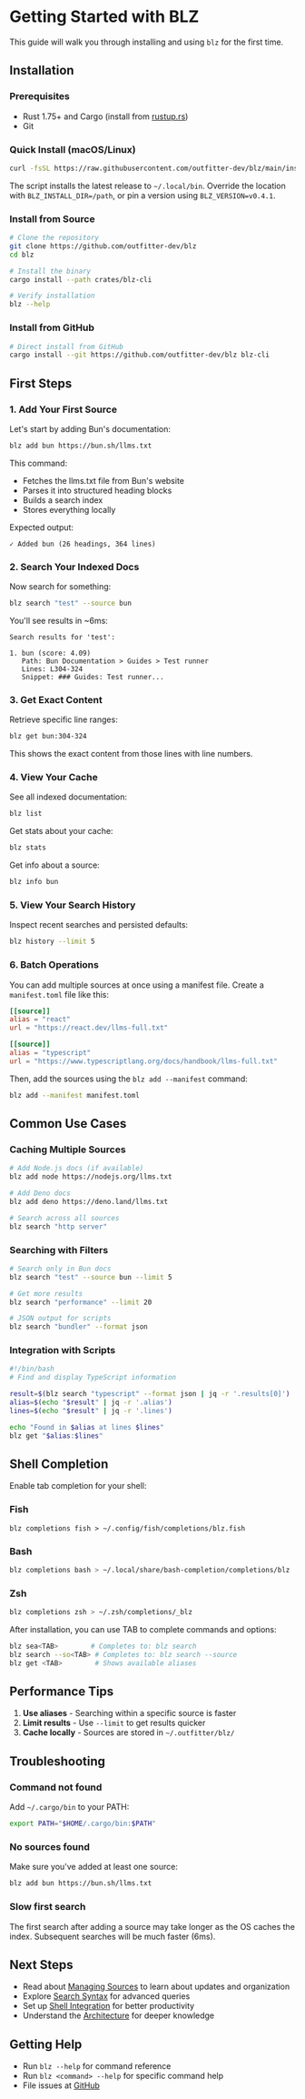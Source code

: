 # Getting Started with BLZ

This guide will walk you through installing and using `blz` for the first time.

## Installation

### Prerequisites

- Rust 1.75+ and Cargo (install from [rustup.rs](https://rustup.rs))
- Git

### Quick Install (macOS/Linux)

```bash
curl -fsSL https://raw.githubusercontent.com/outfitter-dev/blz/main/install.sh | sh
```

The script installs the latest release to `~/.local/bin`. Override the location with `BLZ_INSTALL_DIR=/path`, or pin a version using `BLZ_VERSION=v0.4.1`.

### Install from Source

```bash
# Clone the repository
git clone https://github.com/outfitter-dev/blz
cd blz

# Install the binary
cargo install --path crates/blz-cli

# Verify installation
blz --help
```

### Install from GitHub

```bash
# Direct install from GitHub
cargo install --git https://github.com/outfitter-dev/blz blz-cli
```

## First Steps

### 1. Add Your First Source

Let's start by adding Bun's documentation:

```bash
blz add bun https://bun.sh/llms.txt
```

This command:

- Fetches the llms.txt file from Bun's website
- Parses it into structured heading blocks
- Builds a search index
- Stores everything locally

Expected output:

```
✓ Added bun (26 headings, 364 lines)
```

### 2. Search Your Indexed Docs

Now search for something:

```bash
blz search "test" --source bun
```

You'll see results in ~6ms:

```
Search results for 'test':

1. bun (score: 4.09)
   Path: Bun Documentation > Guides > Test runner
   Lines: L304-324
   Snippet: ### Guides: Test runner...
```

### 3. Get Exact Content

Retrieve specific line ranges:

```bash
blz get bun:304-324
```

This shows the exact content from those lines with line numbers.

### 4. View Your Cache

See all indexed documentation:

```bash
blz list
```

Get stats about your cache:

```bash
blz stats
```

Get info about a source:

```bash
blz info bun
```

### 5. View Your Search History

Inspect recent searches and persisted defaults:

```bash
blz history --limit 5
```

### 6. Batch Operations

You can add multiple sources at once using a manifest file. Create a `manifest.toml` file like this:

```toml
[[source]]
alias = "react"
url = "https://react.dev/llms-full.txt"

[[source]]
alias = "typescript"
url = "https://www.typescriptlang.org/docs/handbook/llms-full.txt"
```

Then, add the sources using the `blz add --manifest` command:

```bash
blz add --manifest manifest.toml
```

## Common Use Cases

### Caching Multiple Sources

```bash
# Add Node.js docs (if available)
blz add node https://nodejs.org/llms.txt

# Add Deno docs
blz add deno https://deno.land/llms.txt

# Search across all sources
blz search "http server"
```

### Searching with Filters

```bash
# Search only in Bun docs
blz search "test" --source bun --limit 5

# Get more results
blz search "performance" --limit 20

# JSON output for scripts
blz search "bundler" --format json
```

### Integration with Scripts

```bash
#!/bin/bash
# Find and display TypeScript information

result=$(blz search "typescript" --format json | jq -r '.results[0]')
alias=$(echo "$result" | jq -r '.alias')
lines=$(echo "$result" | jq -r '.lines')

echo "Found in $alias at lines $lines"
blz get "$alias:$lines"
```

## Shell Completion

Enable tab completion for your shell:

### Fish

```fish
blz completions fish > ~/.config/fish/completions/blz.fish
```

### Bash

```bash
blz completions bash > ~/.local/share/bash-completion/completions/blz
```

### Zsh

```zsh
blz completions zsh > ~/.zsh/completions/_blz
```

After installation, you can use TAB to complete commands and options:

```bash
blz sea<TAB>        # Completes to: blz search
blz search --so<TAB> # Completes to: blz search --source
blz get <TAB>        # Shows available aliases
```

## Performance Tips

1. **Use aliases** - Searching within a specific source is faster
2. **Limit results** - Use `--limit` to get results quicker
3. **Cache locally** - Sources are stored in `~/.outfitter/blz/`

## Troubleshooting

### Command not found
Add `~/.cargo/bin` to your PATH:

```bash
export PATH="$HOME/.cargo/bin:$PATH"
```

### No sources found
Make sure you've added at least one source:

```bash
blz add bun https://bun.sh/llms.txt
```

### Slow first search
The first search after adding a source may take longer as the OS caches the index. Subsequent searches will be much faster (6ms).

## Next Steps

- Read about [Managing Sources](sources.md) to learn about updates and organization
- Explore [Search Syntax](search.md) for advanced queries
- Set up [Shell Integration](shell-integration/README.md) for better productivity
- Understand the [Architecture](architecture.md) for deeper knowledge

## Getting Help

- Run `blz --help` for command reference
- Run `blz <command> --help` for specific command help
- File issues at [GitHub](https://github.com/outfitter-dev/blz/issues)
